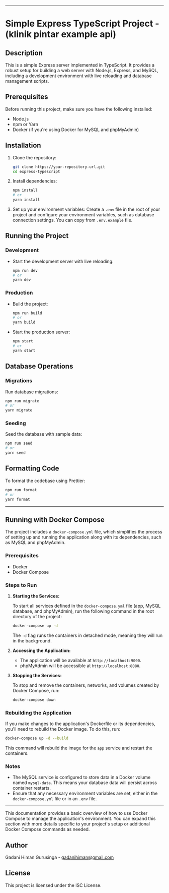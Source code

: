
---

# Simple Express TypeScript Project - (klinik pintar example api)

## Description

This is a simple Express server implemented in TypeScript. It provides a robust setup for building a web server with Node.js, Express, and MySQL, including a development environment with live reloading and database management scripts.

## Prerequisites

Before running this project, make sure you have the following installed:
- Node.js
- npm or Yarn
- Docker (if you're using Docker for MySQL and phpMyAdmin)

## Installation

1. Clone the repository:
   ```bash
   git clone https://your-repository-url.git
   cd express-typescript
   ```

2. Install dependencies:
   ```bash
   npm install
   # or
   yarn install
   ```

3. Set up your environment variables:
   Create a `.env` file in the root of your project and configure your environment variables, such as database connection settings.
   You can copy from `.env.example` file.

## Running the Project

### Development

- Start the development server with live reloading:
  ```bash
  npm run dev
  # or
  yarn dev
  ```

### Production

- Build the project:
  ```bash
  npm run build
  # or
  yarn build
  ```

- Start the production server:
  ```bash
  npm start
  # or
  yarn start
  ```

## Database Operations

### Migrations

Run database migrations:
  ```bash
  npm run migrate
  # or
  yarn migrate
  ```

### Seeding

Seed the database with sample data:
  ```bash
  npm run seed
  # or
  yarn seed
  ```

## Formatting Code

To format the codebase using Prettier:
  ```bash
  npm run format
  # or
  yarn format
  ```

----

## Running with Docker Compose

The project includes a `docker-compose.yml` file, which simplifies the process of setting up and running the application along with its dependencies, such as MySQL and phpMyAdmin.

### Prerequisites

- Docker
- Docker Compose

### Steps to Run

1. **Starting the Services:**

   To start all services defined in the `docker-compose.yml` file (app, MySQL database, and phpMyAdmin), run the following command in the root directory of the project:

   ```bash
   docker-compose up -d
   ```

   The `-d` flag runs the containers in detached mode, meaning they will run in the background.

2. **Accessing the Application:**

   - The application will be available at `http://localhost:9000`.
   - phpMyAdmin will be accessible at `http://localhost:8080`.

3. **Stopping the Services:**

   To stop and remove the containers, networks, and volumes created by Docker Compose, run:

   ```bash
   docker-compose down
   ```

### Rebuilding the Application

If you make changes to the application's Dockerfile or its dependencies, you'll need to rebuild the Docker image. To do this, run:

```bash
docker-compose up -d --build
```

This command will rebuild the image for the `app` service and restart the containers.

### Notes

- The MySQL service is configured to store data in a Docker volume named `mysql-data`. This means your database data will persist across container restarts.
- Ensure that any necessary environment variables are set, either in the `docker-compose.yml` file or in an `.env` file.

---

This documentation provides a basic overview of how to use Docker Compose to manage the application's environment. You can expand this section with more details specific to your project's setup or additional Docker Compose commands as needed.

## Author

Gadani Himan Gurusinga - gadanihiman@gmail.com

## License

This project is licensed under the ISC License.

